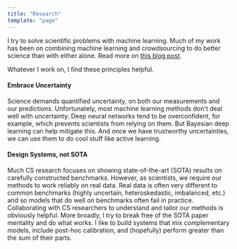 ```yaml
---
title: "Research"
template: "page"
---
```


I try to solve scientific problems with machine learning. Much of my work has been on combining machine learning and crowdsourcing to do better science than with either alone. Read more on [this blog post](/posts/scaling-galaxy-zoo).

Whatever I work on, I find these principles helpful.


#### Embrace Uncertainty

Science demands quantified uncertainty, on both our measurements and our predictions. Unfortunately, most machine learning methods don't deal well with uncertainty. Deep neural networks tend to be overconfident, for example, which prevents scientists from relying on them. But Bayesian deep learning can help mitigate this. And once we have trustworthy uncertainties, we can use them to do cool stuff like active learning.

#### Design Systems, not SOTA

Much CS research focuses on showing state-of-the-art (SOTA) results on carefully constructed benchmarks.
However, as scientists, we require our methods to work reliably on real data. Real data is often very different to common benchmarks (highly uncertain, heteroskedastic, imbalanced, etc.) and so models that do well on benchmarks often fail in practice.
Collaborating with CS researchers to understand and tailor our methods is obviously helpful.
More broadly, I try to break free of the SOTA paper mentality and do what works. 
I like to build systems that mix complementary models, include post-hoc calibration, and (hopefully) perform greater than the sum of their parts.
